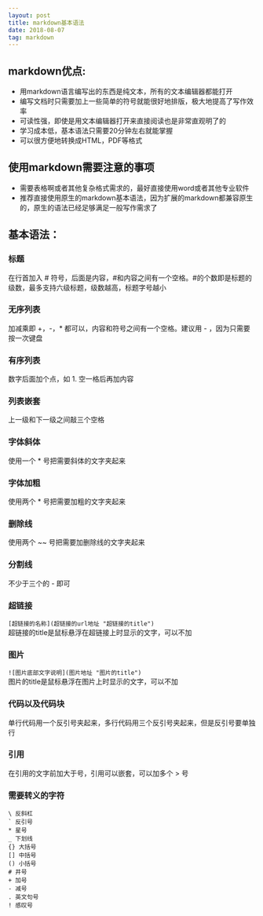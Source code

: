 ```yaml
---
layout: post
title: markdown基本语法
date: 2018-08-07
tag: markdown
---
```


## markdown优点:
- 用markdown语言编写出的东西是纯文本，所有的文本编辑器都能打开
- 编写文档时只需要加上一些简单的符号就能很好地排版，极大地提高了写作效率
- 可读性强，即使是用文本编辑器打开来直接阅读也是非常直观明了的
- 学习成本低，基本语法只需要20分钟左右就能掌握
- 可以很方便地转换成HTML，PDF等格式

## 使用markdown需要注意的事项
- 需要表格啊或者其他复杂格式需求的，最好直接使用word或者其他专业软件
- 推荐直接使用原生的markdown基本语法，因为扩展的markdown都兼容原生的，原生的语法已经足够满足一般写作需求了

## 基本语法：
### 标题
在行首加入 \# 符号，后面是内容，\#和内容之间有一个空格。\#的个数即是标题的级数，最多支持六级标题，级数越高，标题字号越小

### 无序列表
加减乘即 +，-，* 都可以，内容和符号之间有一个空格。建议用 - ，因为只需要按一次键盘

### 有序列表
数字后面加个点，如 1. 空一格后再加内容

### 列表嵌套
上一级和下一级之间敲三个空格

### 字体斜体
使用一个 * 号把需要斜体的文字夹起来

### 字体加粗
使用两个 * 号把需要加粗的文字夹起来

### 删除线
使用两个 ~~ 号把需要加删除线的文字夹起来

### 分割线
不少于三个的 - 即可

### 超链接
`[超链接的名称](超链接的url地址 "超链接的title")`    
超链接的title是鼠标悬浮在超链接上时显示的文字，可以不加

### 图片
`![图片底部文字说明](图片地址 "图片的title")`    
图片的title是鼠标悬浮在图片上时显示的文字，可以不加

### 代码以及代码块
单行代码用一个反引号夹起来，多行代码用三个反引号夹起来，但是反引号要单独行

### 引用
在引用的文字前加大于号，引用可以嵌套，可以加多个 > 号

### 需要转义的字符
```
\ 反斜杠 
` 反引号 
* 星号 
_ 下划线 
{} 大括号 
[] 中括号 
() 小括号 
# 井号 
+ 加号 
- 减号 
. 英文句号 
! 感叹号
```
